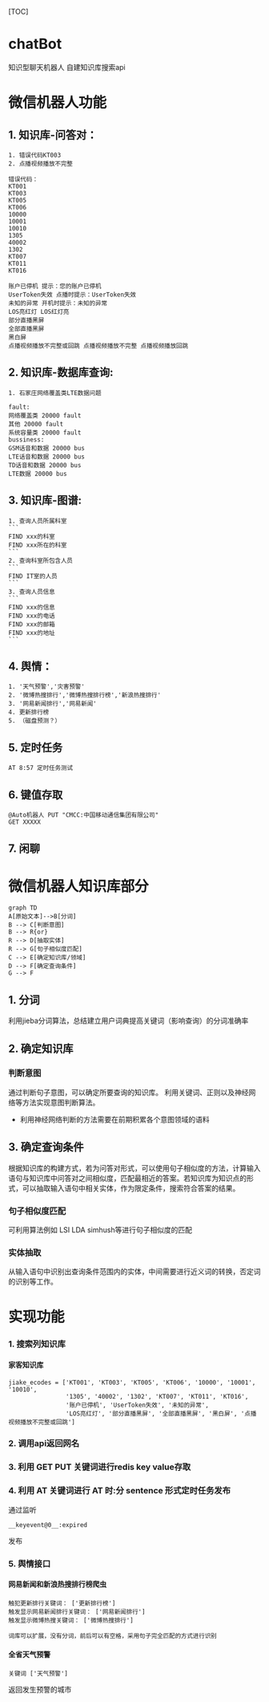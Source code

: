 [TOC]
# chatBot
知识型聊天机器人 自建知识库搜索api


# 微信机器人功能


## 1. 知识库-问答对：
    1. 错误代码KT003
    2. 点播视频播放不完整


```
错误代码：
KT001
KT003
KT005
KT006
10000
10001
10010
1305
40002
1302
KT007
KT011
KT016
```

```
账户已停机 提示：您的账户已停机
UserToken失效 点播时提示：UserToken失效
未知的异常 开机时提示：未知的异常
LOS亮红灯 LOS红灯亮
部分直播黑屏
全部直播黑屏
黑白屏
点播视频播放不完整或回跳 点播视频播放不完整 点播视频播放回跳
```
## 2. 知识库-数据库查询:
    1. 石家庄网络覆盖类LTE数据问题

```
fault:
网络覆盖类 20000 fault
其他 20000 fault
系统容量类 20000 fault
bussiness:
GSM话音和数据 20000 bus
LTE话音和数据 20000 bus
TD话音和数据 20000 bus
LTE数据 20000 bus
```
## 3. 知识库-图谱:
    1. 查询人员所属科室
    ```
    FIND xxx的科室
    FIND xxx所在的科室
    ```
    2. 查询科室所包含人员
    ```
    FIND IT室的人员
    ```
    3. 查询人员信息
    ```
    FIND xxx的信息
    FIND xxx的电话
    FIND xxx的邮箱
    FIND xxx的地址
    ```
## 4. 舆情：
    1. '天气预警','灾害预警'
    2. '微博热搜排行','微博热搜排行榜','新浪热搜排行'
    3. '网易新闻排行','网易新闻'
    4. 更新排行榜
    5. （磁盘预测？）

## 5. 定时任务
    AT 8:57 定时任务测试

## 6. 键值存取
    @Auto机器人 PUT "CMCC:中国移动通信集团有限公司"
    GET XXXXX
## 7. 闲聊


# 微信机器人知识库部分
```
graph TD
A[原始文本]-->B[分词]
B --> C[判断意图]
B --> R{or}
R --> D[抽取实体]
R --> G[句子相似度匹配]
C --> E[确定知识库/领域]
D --> F[确定查询条件]
G --> F
```

## 1. 分词
利用jieba分词算法，总结建立用户词典提高关键词（影响查询）的分词准确率

## 2. 确定知识库
### 判断意图
通过判断句子意图，可以确定所要查询的知识库。
利用关键词、正则以及神经网络等方法实现意图判断算法。  
* 利用神经网络判断的方法需要在前期积累各个意图领域的语料

## 3. 确定查询条件
根据知识库的构建方式，若为问答对形式，可以使用句子相似度的方法，计算输入语句与知识库中问答对之间相似度，匹配最相近的答案。若知识库为知识点的形式，可以抽取输入语句中相关实体，作为限定条件，搜索符合答案的结果。
### 句子相似度匹配
可利用算法例如 LSI LDA simhush等进行句子相似度的匹配
### 实体抽取
从输入语句中识别出查询条件范围内的实体，中间需要进行近义词的转换，否定词的识别等工作。

# 实现功能

### 1. 搜索列知识库
#### 家客知识库
```
jiake_ecodes = ['KT001', 'KT003', 'KT005', 'KT006', '10000', '10001', '10010',
                '1305', '40002', '1302', 'KT007', 'KT011', 'KT016',
                '账户已停机', 'UserToken失效', '未知的异常',
                'LOS亮红灯', '部分直播黑屏', '全部直播黑屏', '黑白屏', '点播视频播放不完整或回跳']
```
### 2. 调用api返回网名

### 3. 利用 GET PUT 关键词进行redis key value存取

### 4. 利用 AT 关键词进行 AT 时:分 sentence 形式定时任务发布

通过监听


```
__keyevent@0__:expired
```

发布

### 5. 舆情接口
#### 网易新闻和新浪热搜排行榜爬虫

```
触犯更新排行关键词： ['更新排行榜']
触发显示网易新闻排行关键词： ['网易新闻排行']
触发显示微博热搜关键词： ['微博热搜排行']

词库可以扩展，没有分词，前后可以有空格，采用句子完全匹配的方式进行识别
```
#### 全省天气预警
```
关键词 ['天气预警']
```
返回发生预警的城市

